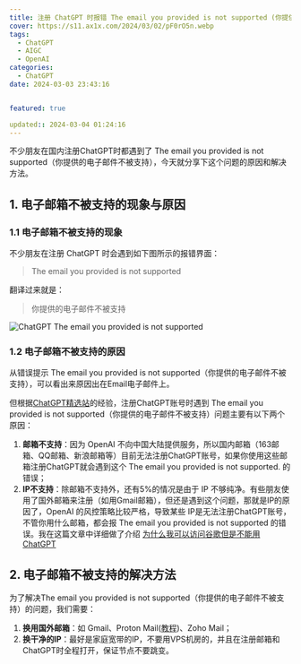 ```yaml
---
title: 注册 ChatGPT 时报错 The email you provided is not supported (你提供的电子邮件不被支持) 该怎么办？
cover: https://s11.ax1x.com/2024/03/02/pF0rO5n.webp
tags:
  - ChatGPT
  - AIGC
  - OpenAI
categories:
  - ChatGPT
date: 2024-03-03 23:43:16


featured: true

updated:: 2024-03-04 01:24:16
---
```


不少朋友在国内注册ChatGPT时都遇到了 The email you provided is not supported（你提供的电子邮件不被支持），今天就分享下这个问题的原因和解决方法。

## 1. 电子邮箱不被支持的现象与原因

### 1.1 电子邮箱不被支持的现象

不少朋友在注册 ChatGPT 时会遇到如下图所示的报错界面：

> The email you provided is not supported

翻译过来就是：

> 你提供的电子邮件不被支持

![ChatGPT The email you provided is not supported](https://s11.ax1x.com/2024/03/04/pFBrFzV.png "The email you provided is not supported")

### 1.2 电子邮箱不被支持的原因

从错误提示 The email you provided is not supported（你提供的电子邮件不被支持），可以看出来原因出在Email电子邮件上。

但根据[ChatGPT精选站](https://chatgpt-jx.com/)的经验，注册ChatGPT账号时遇到 The email you provided is not supported（你提供的电子邮件不被支持）问题主要有以下两个原因：

1. **邮箱不支持**：因为 OpenAI 不向中国大陆提供服务，所以国内邮箱（163邮箱、QQ邮箱、新浪邮箱等）目前无法注册ChatGPT账号，如果你使用这些邮箱注册ChatGPT就会遇到这个 The email you provided is not supported. 的错误；
2. **IP不支持**：除邮箱不支持外，还有5%的情况是由于 IP 不够纯净。有些朋友使用了国外邮箱来注册（如用Gmail邮箱），但还是遇到这个问题，那就是IP的原因了，OpenAI 的风控策略比较严格，导致某些 IP是无法注册ChatGPT账号，不管你用什么邮箱，都会报 The email you provided is not supported 的错误。我在这篇文章中详细做了介绍 [为什么我可以访问谷歌但是不能用ChatGPT](https://chatgpt-jx.com/chatgpt_problems/)

## 2. 电子邮箱不被支持的解决方法

为了解决The email you provided is not supported（你提供的电子邮件不被支持）的问题，我们需要：

1. **换用国外邮箱**：如 Gmail、Proton Mail([教程](/register_chatgpt/))、Zoho Mail；
2. **换干净的IP**：最好是家庭宽带的IP，不要用VPS机房的，并且在注册邮箱和ChatGPT时全程打开，保证节点不要跳变。